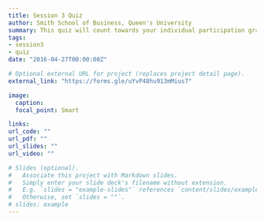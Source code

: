 ```yaml
---
title: Session 3 Quiz
author: Smith School of Business, Queen's University 
summary: This quiz will count towards your individual participation grade. Ensure you have completed all mandatory readings before starting the quiz. Only entries submitted prior to the beginning of next class will be accepted. 
tags:
- session3
- quiz
date: "2016-04-27T00:00:00Z"

# Optional external URL for project (replaces project detail page).
external_link: "https://forms.gle/uYvP48hu913mMius7"

image:
  caption: 
  focal_point: Smart

links:
url_code: ""
url_pdf: ""
url_slides: ""
url_video: ""

# Slides (optional).
#   Associate this project with Markdown slides.
#   Simply enter your slide deck's filename without extension.
#   E.g. `slides = "example-slides"` references `content/slides/example-slides.md`.
#   Otherwise, set `slides = ""`.
# slides: example
---
```



